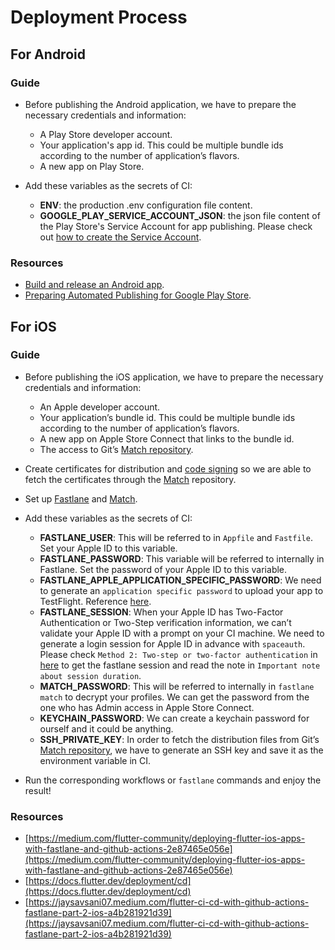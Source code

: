 # Deployment Process

## For Android

### Guide

- Before publishing the Android application, we have to prepare the necessary credentials and information:
  - A Play Store developer account.
  - Your application's app id. This could be multiple bundle ids according to the number of application’s flavors.
  - A new app on Play Store.

- Add these variables as the secrets of CI:
  - **ENV**: the production .env configuration file content.
  - **GOOGLE_PLAY_SERVICE_ACCOUNT_JSON**: the json file content of the Play Store's Service Account for app publishing. Please check out [how to create the Service Account](https://support.staffbase.com/hc/en-us/articles/360018569579-Preparing-Automated-Publishing-for-Google-Play-Store).

### Resources

- [Build and release an Android app](https://docs.flutter.dev/deployment/android#build-an-apk).
- [Preparing Automated Publishing for Google Play Store](https://support.staffbase.com/hc/en-us/articles/360018569579-Preparing-Automated-Publishing-for-Google-Play-Store).

## For iOS

### Guide

- Before publishing the iOS application, we have to prepare the necessary credentials and information:

    - An Apple developer account.
    - Your application’s bundle id. This could be multiple bundle ids according to the number of application’s flavors.
    - A new app on Apple Store Connect that links to the bundle id.
    - The access to Git’s [Match repository](https://codesigning.guide/).

- Create certificates for distribution and [code signing](https://codesigning.guide/) so we are able to fetch the certificates through the [Match](https://docs.fastlane.tools/actions/match/) repository.
- Set up [Fastlane](https://docs.fastlane.tools/getting-started/ios/setup/) and [Match](https://docs.fastlane.tools/actions/match/).
- Add these variables as the secrets of CI:

    - **FASTLANE_USER**: This will be referred to in `Appfile` and `Fastfile`. Set your Apple ID to this variable.
    - **FASTLANE_PASSWORD**: This variable will be referred to internally in Fastlane. Set the password of your Apple ID to this variable.
    - **FASTLANE_APPLE_APPLICATION_SPECIFIC_PASSWORD**: We need to generate an `application specific password` to upload your app to TestFlight. Reference [here](https://support.apple.com/en-us/HT204397).
    - **FASTLANE_SESSION**: When your Apple ID has Two-Factor Authentication or Two-Step verification information, we can’t validate your Apple ID with a prompt on your CI machine. We need to generate a login session for Apple ID in advance with `spaceauth`. Please check `Method 2: Two-step or two-factor authentication` in [here](https://docs.fastlane.tools/getting-started/ios/authentication/) to get the fastlane session and read the note in `Important note about session duration`.
    - **MATCH_PASSWORD**: This will be referred to internally in `fastlane match` to decrypt your profiles. We can get the password from the one who has Admin access in Apple Store Connect.
    - **KEYCHAIN_PASSWORD**: We can create a keychain password for ourself and it could be anything.
    - **SSH_PRIVATE_KEY**: In order to fetch the distribution files from Git’s [Match repository](https://codesigning.guide/), we have to generate an SSH key and save it as the environment variable in CI.
  
- Run the corresponding workflows or `fastlane` commands and enjoy the result!

### Resources

- [https://medium.com/flutter-community/deploying-flutter-ios-apps-with-fastlane-and-github-actions-2e87465e056e](https://medium.com/flutter-community/deploying-flutter-ios-apps-with-fastlane-and-github-actions-2e87465e056e)
- [https://docs.flutter.dev/deployment/cd](https://docs.flutter.dev/deployment/cd)
- [https://jaysavsani07.medium.com/flutter-ci-cd-with-github-actions-fastlane-part-2-ios-a4b281921d39](https://jaysavsani07.medium.com/flutter-ci-cd-with-github-actions-fastlane-part-2-ios-a4b281921d39)
